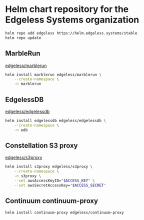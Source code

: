 # Helm chart repository for the Edgeless Systems organization

```sh
helm repo add edgeless https://helm.edgeless.systems/stable
helm repo update
```

## MarbleRun

[edgeless/marblerun](https://github.com/edgelesssys/marblerun/tree/master/charts)

```sh
helm install marblerun edgeless/marblerun \
    --create-namespace \
    -n marblerun
```

## EdgelessDB

[edgeless/edgelessdb](https://github.com/edgelesssys/edgelessdb/tree/main/charts)

```sh
helm install edgelessdb edgeless/edgelessdb \
    --create-namespace \
    -n edb
```

## Constellation S3 proxy

[edgeless/s3proxy](https://github.com/edgelesssys/constellation/tree/main/s3proxy/deploy/s3proxy)

```sh
helm install s3proxy edgeless/s3proxy \
    --create-namespace \
    -n s3proxy \
    --set awsAccessKeyID="$ACCESS_KEY" \
    --set awsSecretAccessKey="$ACCESS_SECRET"
```

## Continuum continuum-proxy

```sh
helm install continuum-proxy edgeless/continuum-proxy
```
